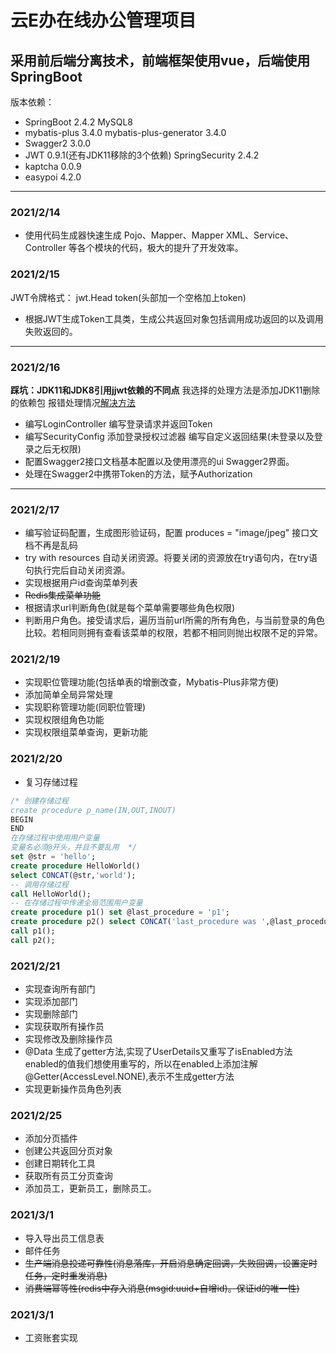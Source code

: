# 云E办在线办公管理项目
## 采用前后端分离技术，前端框架使用vue，后端使用SpringBoot
版本依赖：
- SpringBoot 2.4.2 MySQL8 
- mybatis-plus 3.4.0 mybatis-plus-generator 3.4.0
- Swagger2  3.0.0 
- JWT 0.9.1(还有JDK11移除的3个依赖) SpringSecurity 2.4.2 
- kaptcha 0.0.9
- easypoi 4.2.0
***
### 2021/2/14
- 使用代码生成器快速生成 Pojo、Mapper、Mapper XML、Service、Controller 等各个模块的代码，极大的提升了开发效率。 

### 2021/2/15
JWT令牌格式： jwt.Head token(头部加一个空格加上token)
- 根据JWT生成Token工具类，生成公共返回对象包括调用成功返回的以及调用失败返回的。
***
### 2021/2/16
**踩坑：JDK11和JDK8引用jjwt依赖的不同点**
我选择的处理方法是添加JDK11删除的依赖包 
报错处理情况[解决方法](https://blog.csdn.net/u010748421/article/details/107363925/) 
- 编写LoginController 编写登录请求并返回Token
- 编写SecurityConfig 添加登录授权过滤器 编写自定义返回结果(未登录以及登录之后无权限)
- 配置Swagger2接口文档基本配置以及使用漂亮的ui Swagger2界面。
- 处理在Swagger2中携带Token的方法，赋予Authorization 
***
### 2021/2/17
- 编写验证码配置，生成图形验证码，配置 produces = "image/jpeg" 接口文档不再是乱码
- try with resources 自动关闭资源。将要关闭的资源放在try语句内，在try语句执行完后自动关闭资源。
- 实现根据用户id查询菜单列表
- ~~Redis集成菜单功能~~
- 根据请求url判断角色(就是每个菜单需要哪些角色权限)
- 判断用户角色。接受请求后，遍历当前url所需的所有角色，与当前登录的角色比较。若相同则拥有查看该菜单的权限，若都不相同则抛出权限不足的异常。
### 2021/2/19
- 实现职位管理功能(包括单表的增删改查，Mybatis-Plus非常方便)
- 添加简单全局异常处理
- 实现职称管理功能(同职位管理)
- 实现权限组角色功能
- 实现权限组菜单查询，更新功能
### 2021/2/20
- 复习存储过程
```sql
/* 创建存储过程 
create procedure p_name(IN,OUT,INOUT)
BEGIN 
END
在存储过程中使用用户变量 
变量名必须@开头，并且不要乱用  */
set @str = 'hello';
create procedure HelloWorld()
select CONCAT(@str,'world');
-- 调用存储过程
call HelloWorld();
-- 在存储过程中传递全局范围用户变量 
create procedure p1() set @last_procedure = 'p1';
create procedure p2() select CONCAT('last_procedure was ',@last_procedure);
call p1();
call p2();
```
### 2021/2/21
- 实现查询所有部门
- 实现添加部门
- 实现删除部门
- 实现获取所有操作员
- 实现修改及删除操作员
- @Data 生成了getter方法,实现了UserDetails又重写了isEnabled方法 enabled的值我们想使用重写的，所以在enabled上添加注解@Getter(AccessLevel.NONE),表示不生成getter方法
- 实现更新操作员角色列表
### 2021/2/25
- 添加分页插件
- 创建公共返回分页对象
- 创建日期转化工具
- 获取所有员工分页查询
- 添加员工，更新员工，删除员工。
### 2021/3/1
- 导入导出员工信息表
- 邮件任务
- ~~生产端消息投递可靠性(消息落库，开启消息确定回调，失败回调，设置定时任务，定时重发消息)~~
- ~~消费端幂等性(redis中存入消息(msgid:uuid+自增id)。保证id的唯一性)~~
### 2021/3/1
- 工资账套实现


